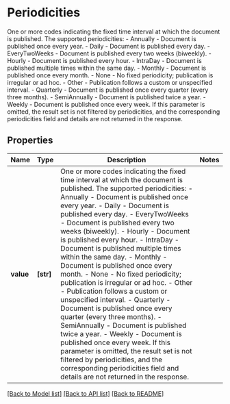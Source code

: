 # Periodicities

One or more codes indicating the fixed time interval at which the document is published.   The supported periodicities:   - Annually - Document is published once every year.   - Daily - Document is published every day.   - EveryTwoWeeks - Document is published every two weeks (biweekly).   - Hourly - Document is published every hour.   - IntraDay - Document is published multiple times within the same day.   - Monthly - Document is published once every month.   - None - No fixed periodicity; publication is irregular or ad hoc.   - Other - Publication follows a custom or unspecified interval.   - Quarterly - Document is published once every quarter (every three months).   - SemiAnnually - Document is published twice a year.   - Weekly - Document is published once every week.    If this parameter is omitted, the result set is not filtered by periodicities, and the corresponding periodicities field and details are not returned in the response. 

## Properties
Name | Type | Description | Notes
------------ | ------------- | ------------- | -------------
**value** | **[str]** | One or more codes indicating the fixed time interval at which the document is published.   The supported periodicities:   - Annually - Document is published once every year.   - Daily - Document is published every day.   - EveryTwoWeeks - Document is published every two weeks (biweekly).   - Hourly - Document is published every hour.   - IntraDay - Document is published multiple times within the same day.   - Monthly - Document is published once every month.   - None - No fixed periodicity; publication is irregular or ad hoc.   - Other - Publication follows a custom or unspecified interval.   - Quarterly - Document is published once every quarter (every three months).   - SemiAnnually - Document is published twice a year.   - Weekly - Document is published once every week.    If this parameter is omitted, the result set is not filtered by periodicities, and the corresponding periodicities field and details are not returned in the response.  | 

[[Back to Model list]](../README.md#documentation-for-models) [[Back to API list]](../README.md#documentation-for-api-endpoints) [[Back to README]](../README.md)


